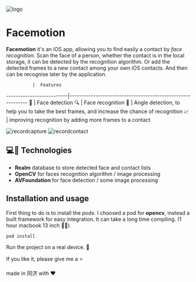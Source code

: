 ![logo](https://cloud.githubusercontent.com/assets/3276768/16144347/de439bb8-34a4-11e6-8ef4-ea6925a6b3f0.png)

# Facemotion

**Facemotion** it's an iOS app, allowing you to find easily a contact by *face recognition*.
Scan the face of a person, whether the contact is in the local storage, it can be detected by the recognition algorithm. Or add the detected frames to a new contact among your own iOS contacts. And then can be recognise later by the application.



              |  Features
--------------------------|------------------------------------------------------------
:girl: | Face detection
:mag: | Face recognition 
:triangular_ruler: | Angle detection, to help you to take the best frames, and increase the chance of recognition
:chart_with_upwards_trend: | improving recognition by adding more frames to a contact


![recordcapture](https://cloud.githubusercontent.com/assets/3276768/16144253/4e96344e-34a4-11e6-9257-06f5bcdf06ef.gif)
![recordcontact](https://cloud.githubusercontent.com/assets/3276768/16144252/4e931cf0-34a4-11e6-8a17-cb6d1fca60b8.gif)


## 💻🎉 Technologies

- **Realm** database to store detected face and contact lists
- **OpenCV** for faces recognition algorithm / image processing
- **AVFoundation** for face detection / some image processing

## Installation and usage

First thing to do is to install the pods.
I choosed a pod for **opencv**, instead a built framework for easy integration. It can take a long time compiling. (1 hour macbook 13 inch 😬😿)
```
pod install
```

Run the project on a real device. 🍔

If you like it, please give me a :star:

made in 同济 with ❤️
